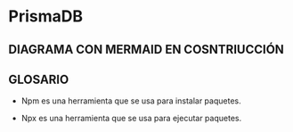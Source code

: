 # PrismaDB

## DIAGRAMA CON MERMAID EN COSNTRIUCCIÓN



## GLOSARIO

- Npm es una herramienta que se usa para instalar paquetes.

- Npx es una herramienta que se usa para ejecutar paquetes.
